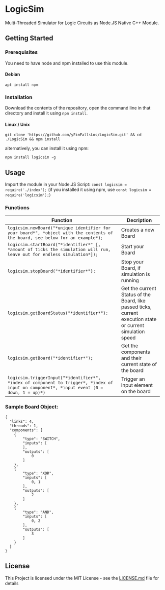 # LogicSim
Multi-Threaded Simulator for Logic Circuits as Node.JS Native C++ Module.
## Getting Started
### Prerequisites
You need to have node and npm installed to use this module.
#### Debian
```
apt install npm
```
### Installation
Download the contents of the repository, open the command line in that directory and install it using ```npm install```.
#### Linux / Unix
```
git clone 'https://github.com/yEinFallsLos/LogicSim.git' && cd ./LogicSim && npm install
```
alternatively, you can install it using npm:
```
npm install logicsim -g
```
## Usage
Import the module in your Node.JS Script: ```const logicsim = require('./index');``` (if you installed it using npm, use ```const logicsim = require('logicsim');```)
### Functions
| Function  | Decription |
| --- | --- |
| ```logicsim.newBoard("*unique identifier for your board*", *object with the contents of the board, see below for an example*);```  | Creates a new Board |
| ```logicsim.startBoard("*identifier*" [, *amount of ticks the simulation will run, leave out for endless simulation*]);``` | Start your Board |
| ```logicsim.stopBoard("*identifier*");``` | Stop your Board, if simulation is running |
| ```logicsim.getBoardStatus("*identifier*");``` | Get the current Status of the Board, like passed ticks, current execution state or current simulation speed |
| ```logicsim.getBoard("*identifier*");``` | Get the components and their current state of the board |
| ```logicsim.triggerInput("*identifier*", *index of component to trigger*, *index of input on component*, *input event (0 = down, 1 = up)*)``` | Trigger an input element on the board |
### Sample Board Object:
```
{
  "links": 4,
  "threads": 1,
  "components": [
  	{
  		"type": "SWITCH",
  		"inputs": [
  		],
  		"outputs": [
  			0
  		]
  	},
  	{
  		"type": "XOR",
  		"inputs": [
  			0, 1
  		],
  		"outputs": [
  			2
  		]
  	},
  	{
  		"type": "AND",
  		"inputs": [
  			0, 2
  		],
  		"outputs": [
  			3
  		]
  	}
  ]
}
```

## License
This Project is licensed under the MIT License - see the [LICENSE.md](LICENSE.md) file for details

